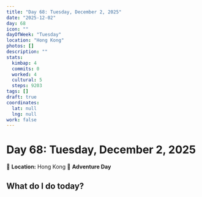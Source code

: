 ```yaml
---
title: "Day 68: Tuesday, December 2, 2025"
date: "2025-12-02"
day: 68
icon: ""
dayOfWeek: "Tuesday"
location: "Hong Kong"
photos: []
description: ""
stats:
  kimbap: 4
  commits: 0
  worked: 4
  cultural: 5
  steps: 9203
tags: []
draft: true
coordinates:
  lat: null
  lng: null
work: false
---
```

# Day 68: Tuesday, December 2, 2025

📍 **Location:** Hong Kong
🎒 **Adventure Day**

## What do I do today?


